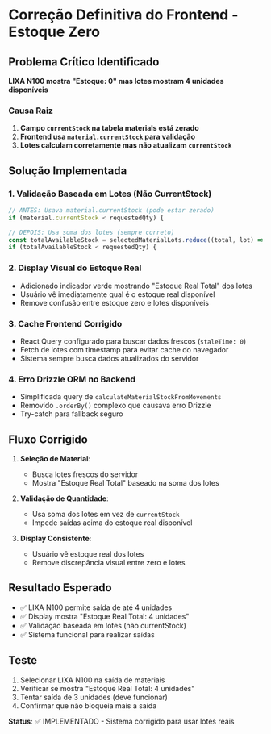 # Correção Definitiva do Frontend - Estoque Zero

## Problema Crítico Identificado

**LIXA N100 mostra "Estoque: 0" mas lotes mostram 4 unidades disponíveis**

### Causa Raiz
1. **Campo `currentStock` na tabela materials está zerado** 
2. **Frontend usa `material.currentStock` para validação**
3. **Lotes calculam corretamente mas não atualizam `currentStock`**

## Solução Implementada

### 1. Validação Baseada em Lotes (Não CurrentStock)
```javascript
// ANTES: Usava material.currentStock (pode estar zerado)
if (material.currentStock < requestedQty) {

// DEPOIS: Usa soma dos lotes (sempre correto)
const totalAvailableStock = selectedMaterialLots.reduce((total, lot) => total + lot.availableQuantity, 0);
if (totalAvailableStock < requestedQty) {
```

### 2. Display Visual do Estoque Real
- Adicionado indicador verde mostrando "Estoque Real Total" dos lotes
- Usuário vê imediatamente qual é o estoque real disponível
- Remove confusão entre estoque zero e lotes disponíveis

### 3. Cache Frontend Corrigido
- React Query configurado para buscar dados frescos (`staleTime: 0`)
- Fetch de lotes com timestamp para evitar cache do navegador
- Sistema sempre busca dados atualizados do servidor

### 4. Erro Drizzle ORM no Backend
- Simplificada query de `calculateMaterialStockFromMovements`
- Removido `.orderBy()` complexo que causava erro Drizzle
- Try-catch para fallback seguro

## Fluxo Corrigido

1. **Seleção de Material**: 
   - Busca lotes frescos do servidor
   - Mostra "Estoque Real Total" baseado na soma dos lotes

2. **Validação de Quantidade**:
   - Usa soma dos lotes em vez de `currentStock`
   - Impede saídas acima do estoque real disponível

3. **Display Consistente**:
   - Usuário vê estoque real dos lotes
   - Remove discrepância visual entre zero e lotes

## Resultado Esperado

- ✅ LIXA N100 permite saída de até 4 unidades
- ✅ Display mostra "Estoque Real Total: 4 unidades"
- ✅ Validação baseada em lotes (não currentStock)
- ✅ Sistema funcional para realizar saídas

## Teste

1. Selecionar LIXA N100 na saída de materiais
2. Verificar se mostra "Estoque Real Total: 4 unidades"
3. Tentar saída de 3 unidades (deve funcionar)
4. Confirmar que não bloqueia mais a saída

**Status**: ✅ IMPLEMENTADO - Sistema corrigido para usar lotes reais